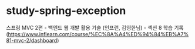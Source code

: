 # study-spring-exception

스프링 MVC 2편 - 백엔드 웹 개발 활용 기술 (인프런, 김영한님) - 섹션 8 학습 기록
(https://www.inflearn.com/course/%EC%8A%A4%ED%94%84%EB%A7%81-mvc-2/dashboard)
